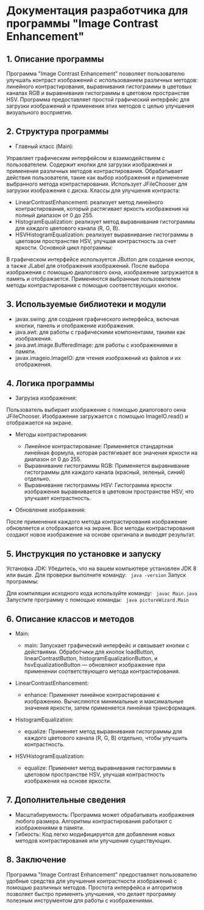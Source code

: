 # Документация разработчика для программы "Image Contrast Enhancement"
## 1. Описание программы
Программа "Image Contrast Enhancement" позволяет пользователю улучшать контраст изображений с использованием различных методов: линейного контрастирования, выравнивания гистограммы в цветовых каналах RGB и выравнивания гистограммы в цветовом пространстве HSV. Программа предоставляет простой графический интерфейс для загрузки изображений и применения этих методов с целью улучшения визуального восприятия.

## 2. Структура программы
- Главный класс (Main):

Управляет графическим интерфейсом и взаимодействием с пользователем.
Содержит кнопки для загрузки изображения и применения различных методов контрастирования.
Обрабатывает действия пользователя, такие как выбор изображения и применение выбранного метода контрастирования.
Использует JFileChooser для загрузки изображения с диска.
Классы для улучшения контраста:

- LinearContrastEnhancement: реализует метод линейного контрастирования, который растягивает яркость изображения на полный диапазон от 0 до 255.
- HistogramEqualization: реализует метод выравнивания гистограммы для каждого цветового канала (R, G, B).
- HSVHistogramEqualization: реализует выравнивание гистограммы в цветовом пространстве HSV, улучшая контрастность за счет яркости.
Основной цикл программы:

В графическом интерфейсе используется JButton для создания кнопок, а также JLabel для отображения изображений.
После выбора изображения с помощью диалогового окна, изображение загружается в память и отображается.
Применяются выбранные пользователем методы контрастирования с помощью соответствующих кнопок.
## 3. Используемые библиотеки и модули
- javax.swing: для создания графического интерфейса, включая кнопки, панель и отображение изображения.
- java.awt: для работы с графическими компонентами, такими как изображения.
- java.awt.image.BufferedImage: для работы с изображениями в памяти.
- javax.imageio.ImageIO: для чтения изображений из файлов и их отображения.
## 4. Логика программы
- Загрузка изображения:

Пользователь выбирает изображение с помощью диалогового окна JFileChooser.
Изображение загружается с помощью ImageIO.read() и отображается на экране.
- Методы контрастирования:

  - Линейное контрастирование: Применяется стандартная линейная формула, которая растягивает все значения яркости на диапазон от 0 до 255.
  - Выравнивание гистограммы RGB: Применяется выравнивание гистограммы для каждого канала (красный, зеленый, синий) отдельно.
  - Выравнивание гистограммы HSV: Гистограмма яркости изображения выравнивается в цветовом пространстве HSV, что улучшает контрастность.
- Обновление изображения:

После применения каждого метода контрастирования изображение обновляется и отображается на экране.
Все методы контрастирования создают новое изображение на основе оригинала и выводят результат.
## 5. Инструкция по установке и запуску
Установка JDK: Убедитесь, что на вашем компьютере установлен JDK 8 или выше. Для проверки выполните команду:
``
java -version``
Запуск программы:

Для компиляции исходного кода используйте команду:
``
javac Main.java``
Запустите программу с помощью команды:
``
java pictureWizard.Main``
## 6. Описание классов и методов
- Main:

  - main: Запускает графический интерфейс и связывает кнопки с действиями.
Обработчики для кнопок loadButton, linearContrastButton, histogramEqualizationButton, и hsvEqualizationButton — обновляют изображение при применении соответствующего метода контрастирования.
- LinearContrastEnhancement:

  - enhance: Применяет линейное контрастирование к изображению. Вычисляются минимальные и максимальные значения яркости, затем применяется линейная трансформация.
- HistogramEqualization:

  - equalize: Применяет метод выравнивания гистограммы для каждого цветового канала (R, G, B) отдельно, чтобы улучшить контрастность.
- HSVHistogramEqualization:

  - equalize: Применяет метод выравнивания гистограммы в цветовом пространстве HSV, улучшая контрастность изображения на основе яркости.
## 7. Дополнительные сведения
- Масштабируемость: Программа может обрабатывать изображения любого размера. Алгоритмы контрастирования работают с изображениями в памяти.
- Гибкость: Код легко модифицируется для добавления новых методов контрастирования или улучшения существующих.
## 8. Заключение
Программа "Image Contrast Enhancement" предоставляет пользователю удобные средства для улучшения контрастности изображений с помощью различных методов. Простота интерфейса и алгоритмов позволяет быстро применять улучшения, что делает программу полезным инструментом для работы с изображениями.
